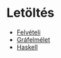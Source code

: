 # Letöltés
- [Felvételi](https://minhaskamal.github.io/DownGit/#/home?url=https://github.com/HbotondS/Segedanyagok/tree/master/Felv%C3%A9teli)
- [Gráfelmélet](https://minhaskamal.github.io/DownGit/#/home?url=https://github.com/HbotondS/Segedanyagok/tree/master/Gr%C3%A1felm%C3%A9let)
- [Haskell](https://minhaskamal.github.io/DownGit/#/home?url=https://github.com/HbotondS/Segedanyagok/tree/master/Haskell)
